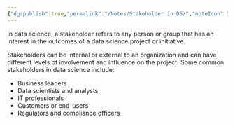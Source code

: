 ```yaml
---
{"dg-publish":true,"permalink":"/Notes/Stakeholder in DS/","noteIcon":""}
---
```



In data science, a stakeholder refers to any person or group that has an interest in the outcomes of a data science project or initiative.

Stakeholders can be internal or external to an organization and can have different levels of involvement and influence on the project. Some common stakeholders in data science include:
- Business leaders
- Data scientists and analysts
- IT professionals
- Customers or end-users
- Regulators and compliance officers